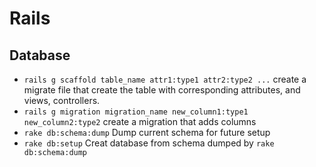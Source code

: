 # Rails

## Database
* ``rails g scaffold table_name attr1:type1 attr2:type2 ...``
create a migrate file that create the table with corresponding attributes, and views, controllers.
* ``rails g migration migration_name new_column1:type1 new_column2:type2``
create a migration that adds columns
* ``rake db:schema:dump``
Dump current schema for future setup
* ``rake db:setup``
Creat database from schema dumped by ``rake db:schema:dump``
